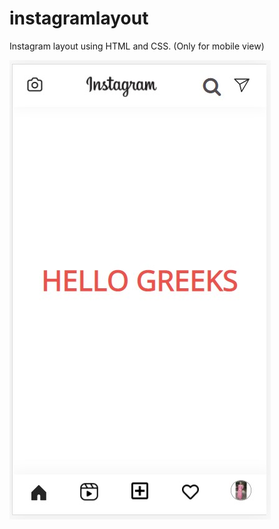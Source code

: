 # instagramlayout

Instagram layout using HTML and CSS. (Only for mobile view)



![mobile view](https://github.com/aswathysaji/instagramlayout/blob/main/ss.jpg?raw=true)

